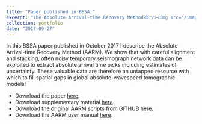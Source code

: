 ```yaml
---
title: "Paper published in BSSA!"
excerpt: "The Absolute Arrival-time Recovery Method<br/><img src='/images/Boyce_2017_Figure_2.png'>"
collection: portfolio
date: "2017-09-27"
---
```


In this BSSA paper published in October 2017 I describe the Absolute Arrival-time Recovery Method (AARM). We show that with careful alignment and stacking, often noisy temporary seismograph network data can be exploited to extract absolute arrival time picks including estimates of uncertainty. These valuable data are therefore an untapped resource with which to fill spatial gaps in global absolute-wavespeed tomographic models!

* Download the paper [here](/files/Boyce_et_al_BSSA_2017.pdf).
* Download supplementary material [here](/files/ESUPP-Boyce_et_al_BSSA_2017.pdf).
* Download the original AARM scripts from GITHUB [here](https://github.com/alistairboyce11/AARM).
* Download the AARM user manual [here](/files/AARM_User_guide.pdf).
